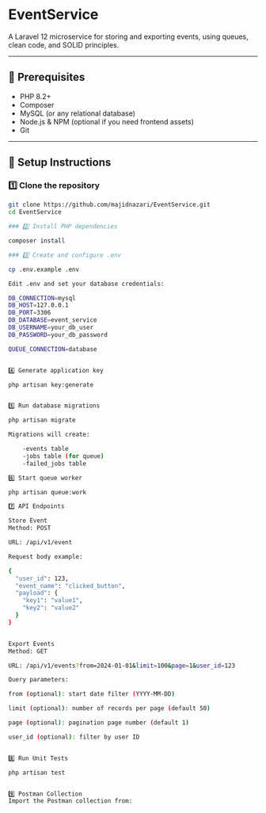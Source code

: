 # EventService

A Laravel 12 microservice for storing and exporting events, using queues, clean code, and SOLID principles.

---

## 🚀 Prerequisites

- PHP 8.2+
- Composer
- MySQL (or any relational database)
- Node.js & NPM (optional if you need frontend assets)
- Git

---

## 🚀 Setup Instructions

### 1️⃣ Clone the repository

```bash
git clone https://github.com/majidnazari/EventService.git
cd EventService

### 2️⃣ Install PHP dependencies

composer install

### 3️⃣ Create and configure .env

cp .env.example .env

Edit .env and set your database credentials:

DB_CONNECTION=mysql
DB_HOST=127.0.0.1
DB_PORT=3306
DB_DATABASE=event_service
DB_USERNAME=your_db_user
DB_PASSWORD=your_db_password

QUEUE_CONNECTION=database


4️⃣ Generate application key

php artisan key:generate


5️⃣ Run database migrations

php artisan migrate

Migrations will create:

    -events table
    -jobs table (for queue)
    -failed_jobs table

6️⃣ Start queue worker

php artisan queue:work

7️⃣ API Endpoints

Store Event
Method: POST

URL: /api/v1/event

Request body example:

{
  "user_id": 123,
  "event_name": "clicked_button",
  "payload": {
    "key1": "value1",
    "key2": "value2"
  }
}


Export Events
Method: GET

URL: /api/v1/events?from=2024-01-01&limit=100&page=1&user_id=123

Query parameters:

from (optional): start date filter (YYYY-MM-DD)

limit (optional): number of records per page (default 50)

page (optional): pagination page number (default 1)

user_id (optional): filter by user ID


8️⃣ Run Unit Tests

php artisan test


9️⃣ Postman Collection
Import the Postman collection from:





